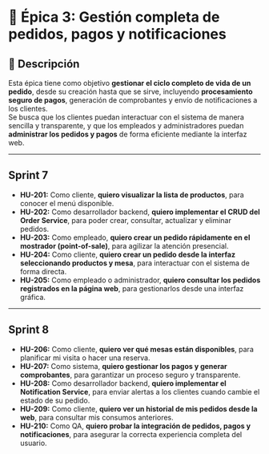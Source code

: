 # 📌 Épica 3: Gestión completa de pedidos, pagos y notificaciones

## 📝 Descripción
Esta épica tiene como objetivo **gestionar el ciclo completo de vida de un pedido**, desde su creación hasta que se sirve, incluyendo **procesamiento seguro de pagos**, generación de comprobantes y envío de notificaciones a los clientes.  
Se busca que los clientes puedan interactuar con el sistema de manera sencilla y transparente, y que los empleados y administradores puedan **administrar los pedidos y pagos** de forma eficiente mediante la interfaz web.

---

## Sprint 7

- **HU-201:** Como cliente, **quiero visualizar la lista de productos**, para conocer el menú disponible.  
- **HU-202:** Como desarrollador backend, **quiero implementar el CRUD del Order Service**, para poder crear, consultar, actualizar y eliminar pedidos.  
- **HU-203:** Como empleado, **quiero crear un pedido rápidamente en el mostrador (point-of-sale)**, para agilizar la atención presencial.  
- **HU-204:** Como cliente, **quiero crear un pedido desde la interfaz seleccionando productos y mesa**, para interactuar con el sistema de forma directa.  
- **HU-205:** Como empleado o administrador, **quiero consultar los pedidos registrados en la página web**, para gestionarlos desde una interfaz gráfica.  

---

## Sprint 8

- **HU-206:** Como cliente, **quiero ver qué mesas están disponibles**, para planificar mi visita o hacer una reserva.  
- **HU-207:** Como sistema, **quiero gestionar los pagos y generar comprobantes**, para garantizar un proceso seguro y transparente.  
- **HU-208:** Como desarrollador backend, **quiero implementar el Notification Service**, para enviar alertas a los clientes cuando cambie el estado de su pedido.  
- **HU-209:** Como cliente, **quiero ver un historial de mis pedidos desde la web**, para consultar mis consumos anteriores.  
- **HU-210:** Como QA, **quiero probar la integración de pedidos, pagos y notificaciones**, para asegurar la correcta experiencia completa del usuario.
